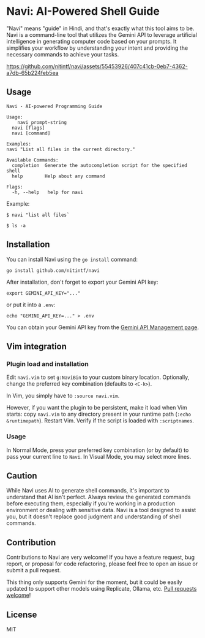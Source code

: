 # Navi: AI-Powered Shell Guide

"Navi" means "guide" in Hindi, and that's exactly what this tool aims to be. Navi is a command-line tool that utilizes the Gemini API to leverage artificial intelligence in generating computer code based on your prompts. It simplifies your workflow by understanding your intent and providing the necessary commands to achieve your tasks.

https://github.com/nitintf/navi/assets/55453926/407c41cb-0eb7-4362-a7db-65b224feb5ea

## Usage

```shell
Navi - AI-powered Programming Guide

Usage:
	navi prompt-string
  navi [flags]
  navi [command]

Examples:
navi "List all files in the current directory."

Available Commands:
  completion  Generate the autocompletion script for the specified shell
  help        Help about any command

Flags:
  -h, --help   help for navi
```

Example:

```shell
$ navi "list all files`

$ ls -a
```

## Installation

You can install Navi using the `go install` command:

```shell
go install github.com/nitintf/navi
```

After installation, don't forget to export your Gemini API key:
```shell
export GEMINI_API_KEY="..."
```
or put it into a `.env`:
```shell
echo "GEMINI_API_KEY=..." > .env
```

You can obtain your Gemini API key from the [Gemini API Management page](https://aistudio.google.com/app/apikey).

## Vim integration

### Plugin load and installation

Edit `navi.vim` to set `g:NaviBin` to your custom binary location. Optionally, change the preferred key combination (defaults to `<C-k>`).

In Vim, you simply have to `:source navi.vim`.

However, if you want the plugin to be persistent, make it load when Vim starts: copy `navi.vim` to any directory present in your runtime path (`:echo &runtimepath`). Restart Vim. Verify if the script is loaded with `:scriptnames`.

### Usage

In Normal Mode, press your preferred key combination (or <C-k> by default) to pass your current line to `Navi`. In Visual Mode, you may select more lines.

## Caution

While Navi uses AI to generate shell commands, it's important to understand that AI isn't perfect. Always review the generated commands before executing them, especially if you're working in a production environment or dealing with sensitive data. Navi is a tool designed to assist you, but it doesn't replace good judgment and understanding of shell commands.

## Contribution

Contributions to Navi are very welcome! If you have a feature request, bug report, or proposal for code refactoring, please feel free to open an issue or submit a pull request.

This thing only supports Gemini for the moment, but it could be easily updated to support other models using Replicate, Ollama, etc. [Pull requests welcome](https://github.com/nitintf/navi/issues?q=is%3Aissue+is%3Aopen+sort%3Aupdated-desc)!


## License

MIT
